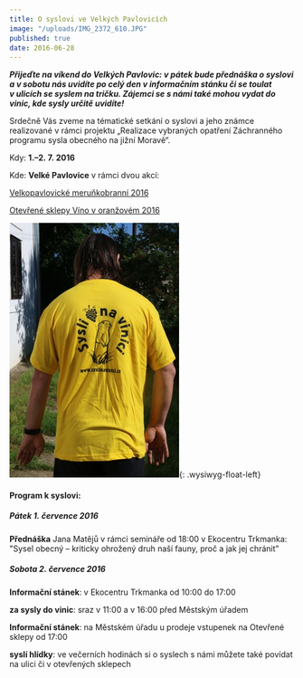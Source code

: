 ```yaml
---
title: O syslovi ve Velkých Pavlovicích
image: "/uploads/IMG_2372_610.JPG"
published: true
date: 2016-06-28
---
```

***Přijeďte na víkend do Velkých Pavlovic: v pátek bude přednáška
o syslovi a v sobotu nás uvidíte po celý den v informačním stánku či se
toulat v ulicích se syslem na tričku. Zájemci se s námi také mohou vydat
do vinic, kde sysly určitě uvidíte!***

Srdečně Vás zveme na tématické setkání o syslovi a jeho známce
realizované v rámci projektu „Realizace vybraných opatření Záchranného
programu sysla obecného na jižní Moravě“.

Kdy: **1.–2. 7. 2016**

Kde: **Velké Pavlovice** v rámci dvou akcí:

[Velkopavlovické meruňkobranní 2016][1]

[Otevřené sklepy Víno v oranžovém 2016][2]

![](/uploads/IMG_2378_610.JPG){: .wysiwyg-float-left}

#### Program k syslovi:

##### Pátek 1. července 2016

**Přednáška** Jana Matějů v rámci semináře od 18:00 v Ekocentru
Trkmanka: "Sysel obecný – kriticky ohrožený druh naší fauny, proč a jak
jej chránit"

##### Sobota 2. července 2016

**Informační stánek**: v Ekocentru Trkmanka od 10:00 do 17:00

**za sysly do vinic**: sraz v 11:00 a v 16:00 před Městským úřadem

**Informační stánek**: na Městském úřadu u prodeje vstupenek na
Otevřené sklepy od 17:00

**syslí hlídky**: ve večerních hodinách si o syslech s námi můžete
také povídat na ulici či v otevřených sklepech


[1]: http://www.velke-pavlovice.cz/article.asp?nDepartmentID=1&amp;nArticleID=7208&amp;nLanguageID=1
[2]: http://www.vinozvelkychpavlovic.cz/

